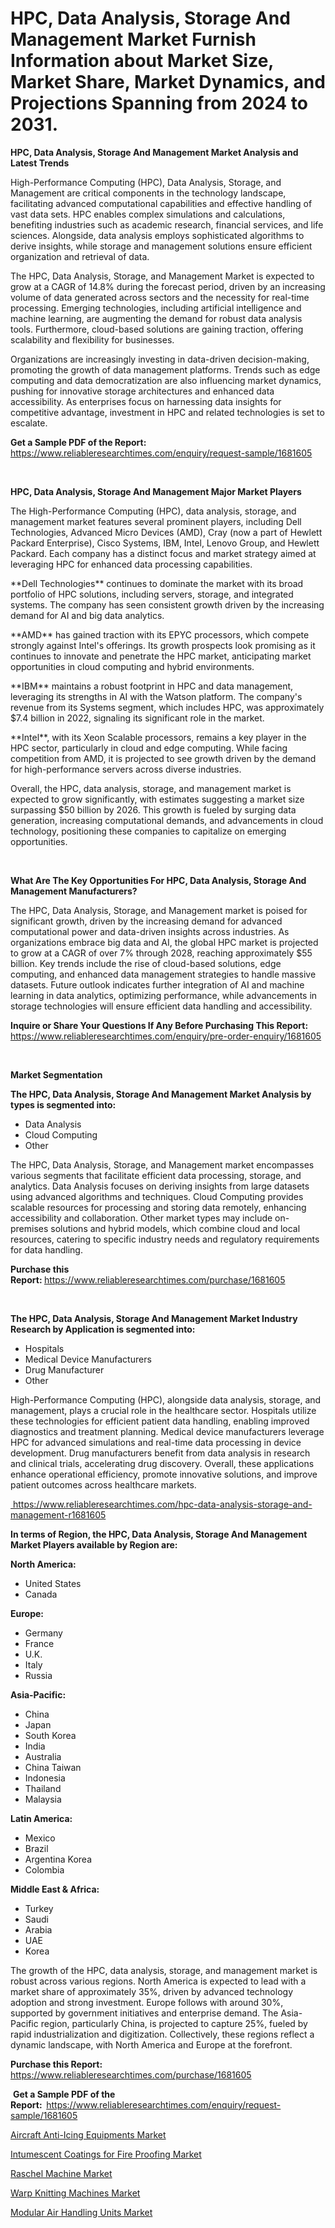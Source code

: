 <p><h1>HPC, Data Analysis, Storage And Management Market Furnish Information about Market Size, Market Share, Market Dynamics, and Projections Spanning from 2024 to 2031.</h1></p><p><strong>HPC, Data Analysis, Storage And Management Market Analysis and Latest Trends</strong></p>
<p><p>High-Performance Computing (HPC), Data Analysis, Storage, and Management are critical components in the technology landscape, facilitating advanced computational capabilities and effective handling of vast data sets. HPC enables complex simulations and calculations, benefiting industries such as academic research, financial services, and life sciences. Alongside, data analysis employs sophisticated algorithms to derive insights, while storage and management solutions ensure efficient organization and retrieval of data.</p><p>The HPC, Data Analysis, Storage, and Management Market is expected to grow at a CAGR of 14.8% during the forecast period, driven by an increasing volume of data generated across sectors and the necessity for real-time processing. Emerging technologies, including artificial intelligence and machine learning, are augmenting the demand for robust data analysis tools. Furthermore, cloud-based solutions are gaining traction, offering scalability and flexibility for businesses. </p><p>Organizations are increasingly investing in data-driven decision-making, promoting the growth of data management platforms. Trends such as edge computing and data democratization are also influencing market dynamics, pushing for innovative storage architectures and enhanced data accessibility. As enterprises focus on harnessing data insights for competitive advantage, investment in HPC and related technologies is set to escalate.</p></p>
<p><strong>Get a Sample PDF of the Report:&nbsp;</strong> <a href="https://www.reliableresearchtimes.com/enquiry/request-sample/1681605?utm_campaign=1287&utm_medium=2&utm_source=Github&utm_content=ia&utm_term=01102024&utm_id=hpc-data-analysis-storage-and-management">https://www.reliableresearchtimes.com/enquiry/request-sample/1681605</a></p>
<p>&nbsp;</p>
<p><strong>HPC, Data Analysis, Storage And Management Major Market Players</strong></p>
<p><p>The High-Performance Computing (HPC), data analysis, storage, and management market features several prominent players, including Dell Technologies, Advanced Micro Devices (AMD), Cray (now a part of Hewlett Packard Enterprise), Cisco Systems, IBM, Intel, Lenovo Group, and Hewlett Packard. Each company has a distinct focus and market strategy aimed at leveraging HPC for enhanced data processing capabilities.</p><p>**Dell Technologies** continues to dominate the market with its broad portfolio of HPC solutions, including servers, storage, and integrated systems. The company has seen consistent growth driven by the increasing demand for AI and big data analytics.</p><p>**AMD** has gained traction with its EPYC processors, which compete strongly against Intel's offerings. Its growth prospects look promising as it continues to innovate and penetrate the HPC market, anticipating market opportunities in cloud computing and hybrid environments.</p><p>**IBM** maintains a robust footprint in HPC and data management, leveraging its strengths in AI with the Watson platform. The company's revenue from its Systems segment, which includes HPC, was approximately $7.4 billion in 2022, signaling its significant role in the market.</p><p>**Intel**, with its Xeon Scalable processors, remains a key player in the HPC sector, particularly in cloud and edge computing. While facing competition from AMD, it is projected to see growth driven by the demand for high-performance servers across diverse industries.</p><p>Overall, the HPC, data analysis, storage, and management market is expected to grow significantly, with estimates suggesting a market size surpassing $50 billion by 2026. This growth is fueled by surging data generation, increasing computational demands, and advancements in cloud technology, positioning these companies to capitalize on emerging opportunities.</p></p>
<p>&nbsp;</p>
<p><strong>What Are The Key Opportunities For HPC, Data Analysis, Storage And Management Manufacturers?</strong></p>
<p><p>The HPC, Data Analysis, Storage, and Management market is poised for significant growth, driven by the increasing demand for advanced computational power and data-driven insights across industries. As organizations embrace big data and AI, the global HPC market is projected to grow at a CAGR of over 7% through 2028, reaching approximately $55 billion. Key trends include the rise of cloud-based solutions, edge computing, and enhanced data management strategies to handle massive datasets. Future outlook indicates further integration of AI and machine learning in data analytics, optimizing performance, while advancements in storage technologies will ensure efficient data handling and accessibility.</p></p>
<p><strong>Inquire or Share Your Questions If Any Before Purchasing This Report:</strong> <a href="https://www.reliableresearchtimes.com/enquiry/pre-order-enquiry/1681605?utm_campaign=1287&utm_medium=2&utm_source=Github&utm_content=ia&utm_term=01102024&utm_id=hpc-data-analysis-storage-and-management">https://www.reliableresearchtimes.com/enquiry/pre-order-enquiry/1681605</a></p>
<p>&nbsp;</p>
<p><strong>Market Segmentation</strong></p>
<p><strong>The HPC, Data Analysis, Storage And Management Market Analysis by types is segmented into:</strong></p>
<p><ul><li>Data Analysis</li><li>Cloud Computing</li><li>Other</li></ul></p>
<p><p>The HPC, Data Analysis, Storage, and Management market encompasses various segments that facilitate efficient data processing, storage, and analytics. Data Analysis focuses on deriving insights from large datasets using advanced algorithms and techniques. Cloud Computing provides scalable resources for processing and storing data remotely, enhancing accessibility and collaboration. Other market types may include on-premises solutions and hybrid models, which combine cloud and local resources, catering to specific industry needs and regulatory requirements for data handling.</p></p>
<p><strong>Purchase this Report:&nbsp;</strong><a href="https://www.reliableresearchtimes.com/purchase/1681605?utm_campaign=1287&utm_medium=2&utm_source=Github&utm_content=ia&utm_term=01102024&utm_id=hpc-data-analysis-storage-and-management">https://www.reliableresearchtimes.com/purchase/1681605</a></p>
<p>&nbsp;</p>
<p><strong>The HPC, Data Analysis, Storage And Management Market Industry Research by Application is segmented into:</strong></p>
<p><ul><li>Hospitals</li><li>Medical Device Manufacturers</li><li>Drug Manufacturer</li><li>Other</li></ul></p>
<p><p>High-Performance Computing (HPC), alongside data analysis, storage, and management, plays a crucial role in the healthcare sector. Hospitals utilize these technologies for efficient patient data handling, enabling improved diagnostics and treatment planning. Medical device manufacturers leverage HPC for advanced simulations and real-time data processing in device development. Drug manufacturers benefit from data analysis in research and clinical trials, accelerating drug discovery. Overall, these applications enhance operational efficiency, promote innovative solutions, and improve patient outcomes across healthcare markets.</p></p>
<p><a href="https://www.reliableresearchtimes.com/hpc-data-analysis-storage-and-management-r1681605?utm_campaign=1287&utm_medium=2&utm_source=Github&utm_content=ia&utm_term=01102024&utm_id=hpc-data-analysis-storage-and-management">&nbsp;https://www.reliableresearchtimes.com/hpc-data-analysis-storage-and-management-r1681605</a></p>
<p><strong>In terms of Region, the HPC, Data Analysis, Storage And Management Market Players available by Region are:</strong></p>
<p>
    <p> <strong> North America: </strong>
        <ul>
            <li>United States</li>
            <li>Canada</li>
        </ul>
        </p> 
    <p> <strong> Europe: </strong>
        <ul>
            <li>Germany</li>
            <li>France</li>
            <li>U.K.</li>
            <li>Italy</li>
            <li>Russia</li>
        </ul>
        </p> 
    <p> <strong> Asia-Pacific: </strong>
        <ul>
            <li>China</li>
            <li>Japan</li>
            <li>South Korea</li>
            <li>India</li>
            <li>Australia</li>
            <li>China Taiwan</li>
            <li>Indonesia</li>
            <li>Thailand</li>
            <li>Malaysia</li>
        </ul>
        </p> 
    <p> <strong> Latin America: </strong>
        <ul>
            <li>Mexico</li>
            <li>Brazil</li>
            <li>Argentina Korea</li>
            <li>Colombia</li>
        </ul>
        </p> 
    <p> <strong> Middle East & Africa: </strong>
        <ul>
            <li>Turkey</li>
            <li>Saudi</li>
            <li>Arabia</li>
            <li>UAE</li>
            <li>Korea</li>
        </ul>
    </p>
    </p>
<p><p>The growth of the HPC, data analysis, storage, and management market is robust across various regions. North America is expected to lead with a market share of approximately 35%, driven by advanced technology adoption and strong investment. Europe follows with around 30%, supported by government initiatives and enterprise demand. The Asia-Pacific region, particularly China, is projected to capture 25%, fueled by rapid industrialization and digitization. Collectively, these regions reflect a dynamic landscape, with North America and Europe at the forefront.</p></p>
<p><strong>Purchase this Report: </strong><a href="https://www.reliableresearchtimes.com/purchase/1681605?utm_campaign=1287&utm_medium=2&utm_source=Github&utm_content=ia&utm_term=01102024&utm_id=hpc-data-analysis-storage-and-management">https://www.reliableresearchtimes.com/purchase/1681605</a></p>
<p>&nbsp;<strong>Get a Sample PDF of the Report:&nbsp;&nbsp;</strong><a href="https://www.reliableresearchtimes.com/enquiry/request-sample/1681605?utm_campaign=1287&utm_medium=2&utm_source=Github&utm_content=ia&utm_term=01102024&utm_id=hpc-data-analysis-storage-and-management">https://www.reliableresearchtimes.com/enquiry/request-sample/1681605</a></p>
<p><strong></strong></p>
<p><p><a href="https://issuu.com/reportprime-2/docs/aircraft-anti-icing-equipments-mark_215efb8de20d9b?utm_campaign=1287&utm_medium=2&utm_source=Github&utm_content=ia&utm_term=01102024&utm_id=hpc-data-analysis-storage-and-management">Aircraft Anti-Icing Equipments Market</a></p><p><a href="https://issuu.com/reportprime-2/docs/intumescent-coatings-for-fire-proof_6f875b5a2b92ea?utm_campaign=1287&utm_medium=2&utm_source=Github&utm_content=ia&utm_term=01102024&utm_id=hpc-data-analysis-storage-and-management">Intumescent Coatings for Fire Proofing Market</a></p><p><a href="https://www.linkedin.com/pulse/strategic-roadmap-success-global-raschel-machine-market-analysis2024-8wn5f?utm_campaign=1287&utm_medium=2&utm_source=Github&utm_content=ia&utm_term=01102024&utm_id=hpc-data-analysis-storage-and-management">Raschel Machine Market</a></p><p><a href="https://www.linkedin.com/pulse/global-warp-knitting-machines-industry-types-applications-market-x1f9f?utm_campaign=1287&utm_medium=2&utm_source=Github&utm_content=ia&utm_term=01102024&utm_id=hpc-data-analysis-storage-and-management">Warp Knitting Machines Market</a></p><p><a href="https://www.linkedin.com/pulse/modular-air-handling-units-industry-forecast-market-shifts-strategic-qkqef?utm_campaign=1287&utm_medium=2&utm_source=Github&utm_content=ia&utm_term=01102024&utm_id=hpc-data-analysis-storage-and-management">Modular Air Handling Units Market</a></p></p>